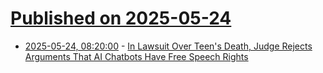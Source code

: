 # [Published on 2025-05-24](index.md)

* [2025-05-24, 08:20:00](https://soylentnews.org/article.pl?sid=25/05/23/1211234&from=rss) - [In Lawsuit Over Teen's Death, Judge Rejects Arguments That AI Chatbots Have Free Speech Rights](https://soylentnews.org/article.pl?sid=25/05/23/1211234&from=rss)
